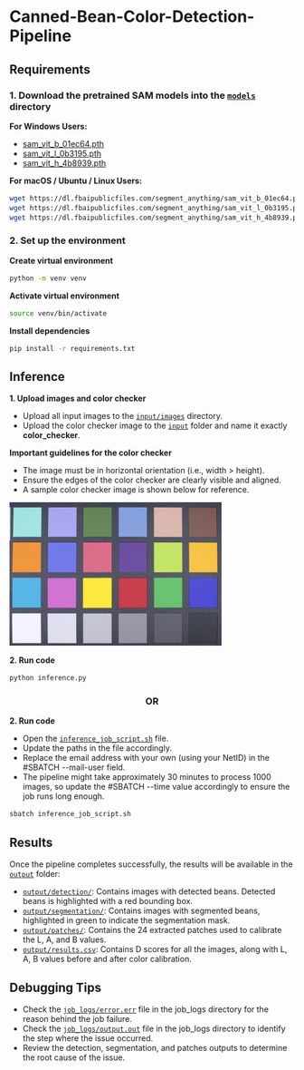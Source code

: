 # Canned-Bean-Color-Detection-Pipeline

## Requirements
### 1. Download the pretrained SAM models into the [`models`](./models/) directory
**For Windows Users:**
- [sam_vit_b_01ec64.pth](https://dl.fbaipublicfiles.com/segment_anything/sam_vit_b_01ec64.pth)
- [sam_vit_l_0b3195.pth](https://dl.fbaipublicfiles.com/segment_anything/sam_vit_l_0b3195.pth)
- [sam_vit_h_4b8939.pth](https://dl.fbaipublicfiles.com/segment_anything/sam_vit_h_4b8939.pth)

**For macOS / Ubuntu / Linux Users:**
```bash
wget https://dl.fbaipublicfiles.com/segment_anything/sam_vit_b_01ec64.pth
wget https://dl.fbaipublicfiles.com/segment_anything/sam_vit_l_0b3195.pth
wget https://dl.fbaipublicfiles.com/segment_anything/sam_vit_h_4b8939.pth
```

### 2. Set up the environment
**Create virtual environment**
```bash
python -m venv venv
```
**Activate virtual environment**
```bash
source venv/bin/activate
```
**Install dependencies**
```bash
pip install -r requirements.txt
```

## Inference
**1. Upload images and color checker**
* Upload all input images to the [`input/images`](./input/images) directory.
* Upload the color checker image to the [`input`](./input) folder and name it exactly **color_checker**.

**Important guidelines for the color checker**
* The image must be in horizontal orientation (i.e., width > height).
* Ensure the edges of the color checker are clearly visible and aligned.
* A sample color checker image is shown below for reference.
<img src="assets/color_checker.JPG" alt="Color Checker" width="375">

**2. Run code**
```python
python inference.py
```
<h3 align="center">OR</h3>

**2. Run code**
* Open the [`inference_job_script.sh`](inference_job_script.sh) file.
* Update the paths in the file accordingly.
* Replace the email address with your own (using your NetID) in the #SBATCH --mail-user field.
* The pipeline might take approximately 30 minutes to process 1000 images, so update the #SBATCH --time value accordingly to ensure the job runs long enough.

```bash
sbatch inference_job_script.sh
```

## Results
Once the pipeline completes successfully, the results will be available in the [`output`](output) folder:
- [`output/detection/`](./output/detection/): Contains images with detected beans. Detected beans is highlighted with a red bounding box.
- [`output/segmentation/`](./output/segmentation/): Contains images with segmented beans, highlighted in green to indicate the segmentation mask.
- [`output/patches/`](./output/patches/): Contains the 24 extracted patches used to calibrate the L, A, and B values.
- [`output/results.csv`](./output/results.csv): Contains D scores for all the images, along with L, A, B values before and after color calibration.

## Debugging Tips
* Check the [`job_logs/error.err`](./job_logs/error.err) file in the job_logs directory for the reason behind the job failure.
* Check the [`job_logs/output.out`](./job_logs/output.out) file in the job_logs directory to identify the step where the issue occurred.
* Review the detection, segmentation, and patches outputs to determine the root cause of the issue.